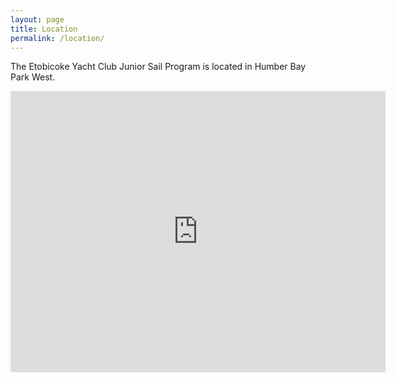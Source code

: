 ```yaml
---
layout: page
title: Location
permalink: /location/
---
```


The Etobicoke Yacht Club Junior Sail Program is located in Humber Bay Park West.

<iframe src="https://www.google.com/maps/embed?pb=!1m18!1m12!1m3!1d2428.9928179235108!2d-79.48338386891136!3d43.615378675139624!2m3!1f0!2f0!3f0!3m2!1i1024!2i768!4f13.1!3m3!1m2!1s0x882b36036f664bcd%3A0xe3cef34930539f3!2sEtobicoke+Yacht+Club!5e0!3m2!1sen!2sca!4v1498872351846" width="600" height="450" frameborder="0" style="border:0" allowfullscreen></iframe>
